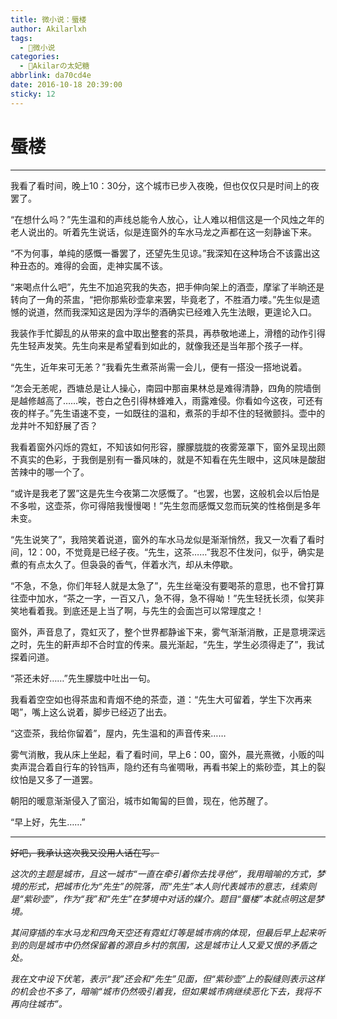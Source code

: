 ```yaml
---
title: 微小说：蜃楼
author: Akilarlxh
tags:
  - 📝微小说
categories:
  - 🍰Akilarの太妃糖
abbrlink: da70cd4e
date: 2016-10-18 20:39:00
sticky: 12
---
```

# 蜃楼
---
我看了看时间，晚上10：30分，这个城市已步入夜晚，但也仅仅只是时间上的夜罢了。


“在想什么吗？”先生温和的声线总能令人放心，让人难以相信这是一个风烛之年的老人说出的。听着先生说话，似是连窗外的车水马龙之声都在这一刻静谧下来。

“不为何事，单纯的感慨一番罢了，还望先生见谅。”我深知在这种场合不该露出这种丑态的。难得的会面，走神实属不该。

“来喝点什么吧”，先生不加追究我的失态，把手伸向架上的酒壶，摩挲了半晌还是转向了一角的茶盅，“把你那紫砂壶拿来罢，毕竟老了，不胜酒力喽。”先生似是遗憾的说道，然而我深知这是因为浮华的酒确实已经难入先生法眼，更遑论入口。

我装作手忙脚乱的从带来的盒中取出整套的茶具，再恭敬地递上，滑稽的动作引得先生轻声发笑。先生向来是希望看到如此的，就像我还是当年那个孩子一样。

“先生，近年来可无恙？”我看先生煮茶尚需一会儿，便有一搭没一搭地说着。

“怎会无恙呢，西塘总是让人操心，南园中那亩果林总是难得清静，四角的院墙倒是越修越高了……唉，苍白之色引得林蜂难入，雨露难侵。你看如今这夜，可还有夜的样子。”先生语速不变，一如既往的温和，煮茶的手却不住的轻微颤抖。壶中的龙井叶不知舒展了否？

我看着窗外闪烁的霓虹，不知该如何形容，朦朦胧胧的夜雾笼罩下，窗外呈现出颇不真实的色彩，于我倒是别有一番风味的，就是不知看在先生眼中，这风味是酸甜苦辣中的哪一个了。

“或许是我老了罢”这是先生今夜第二次感慨了。“也罢，也罢，这般机会以后怕是不多啦，这壶茶，你可得陪我慢慢喝！”先生忽而感慨又忽而玩笑的性格倒是多年未变。

“先生说笑了”，我陪笑着说道，窗外的车水马龙似是渐渐悄然，我又一次看了看时间，12：00，不觉竟是已经子夜。“先生，这茶……”我忍不住发问，似乎，确实是煮的有点太久了。但袅袅的香气，伴着水汽，却从未停歇。

“不急，不急，你们年轻人就是太急了”，先生丝毫没有要喝茶的意思，也不曾打算往壶中加水，“茶之一字，一百又八，急不得，急不得呦！”先生轻抚长须，似笑非笑地看着我。到底还是上当了啊，与先生的会面岂可以常理度之！

窗外，声音息了，霓虹灭了，整个世界都静谧下来，雾气渐渐消散，正是意境深远之时，先生的鼾声却不合时宜的传来。晨光渐起，“先生，学生必须得走了”，我试探着问道。

“茶还未好……”先生朦胧中吐出一句。

我看着空空如也得茶盅和青烟不绝的茶壶，道：“先生大可留着，学生下次再来喝”，嘴上这么说着，脚步已经迈了出去。

“这壶茶，我给你留着”，屋内，先生温和的声音传来……

雾气消散，我从床上坐起，看了看时间，早上6：00，窗外，晨光熹微，小贩的叫卖声混合着自行车的铃铛声，隐约还有鸟雀啁啾，再看书架上的紫砂壶，其上的裂纹怕是又多了一道罢。

朝阳的暖意渐渐侵入了窗沿，城市如匍匐的巨兽，现在，他苏醒了。

“早上好，先生……”


---

~~好吧，我承认这次我又没用人话在写。~~

*这次的主题是城市，且这一城市“一直在牵引着你去找寻他”，我用暗喻的方式，梦境的形式，把城市化为“先生”的院落，而“先生”本人则代表城市的意志，线索则是“紫砂壶”，作为“我”和“先生”在梦境中对话的媒介。题目“蜃楼”本就点明这是梦境。*

*其间穿插的车水马龙和四角天空还有霓虹灯等是城市病的体现，但最后早上起来听到的则是城市中仍然保留着的源自乡村的氛围，这是城市让人又爱又恨的矛盾之处。*

*我在文中设下伏笔，表示“我”还会和“先生”见面，但“紫砂壶”上的裂缝则表示这样的机会也不多了，暗喻“城市仍然吸引着我，但如果城市病继续恶化下去，我将不再向往城市”。*

